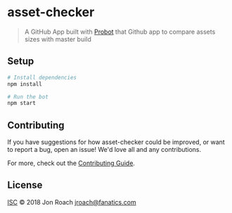 # asset-checker

> A GitHub App built with [Probot](https://probot.github.io) that Github app to compare assets sizes with master build

## Setup

```sh
# Install dependencies
npm install

# Run the bot
npm start
```

## Contributing

If you have suggestions for how asset-checker could be improved, or want to report a bug, open an issue! We'd love all and any contributions.

For more, check out the [Contributing Guide](CONTRIBUTING.md).

## License

[ISC](LICENSE) © 2018 Jon Roach <jroach@fanatics.com>

